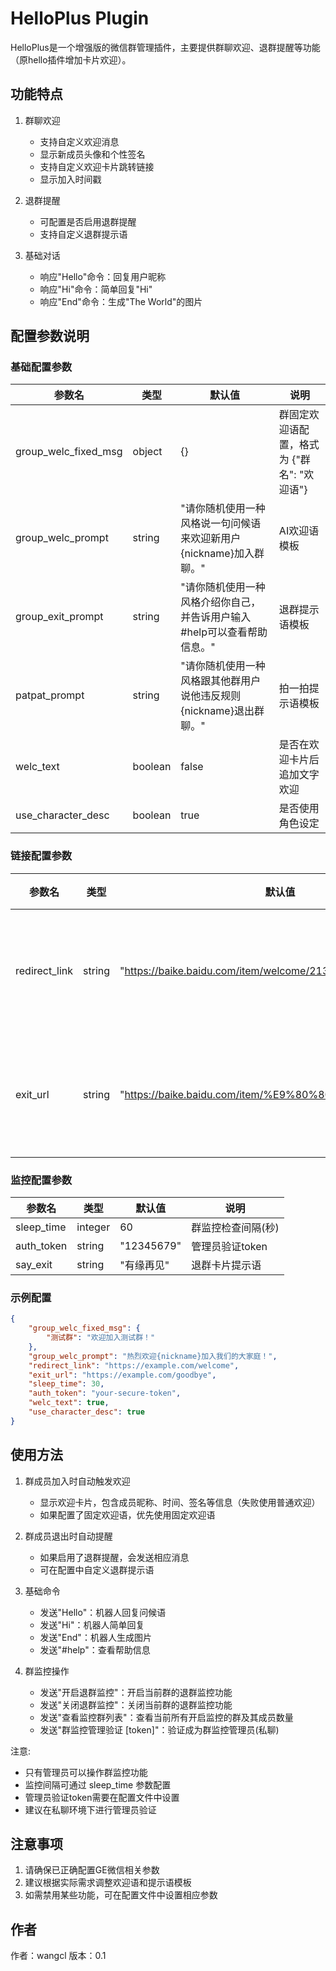 # HelloPlus Plugin

HelloPlus是一个增强版的微信群管理插件，主要提供群聊欢迎、退群提醒等功能（原hello插件增加卡片欢迎）。

## 功能特点

1. 群聊欢迎
   - 支持自定义欢迎消息
   - 显示新成员头像和个性签名
   - 支持自定义欢迎卡片跳转链接
   - 显示加入时间戳

2. 退群提醒
   - 可配置是否启用退群提醒
   - 支持自定义退群提示语

3. 基础对话
   - 响应"Hello"命令：回复用户昵称
   - 响应"Hi"命令：简单回复"Hi"
   - 响应"End"命令：生成"The World"的图片

## 配置参数说明

### 基础配置参数

| 参数名 | 类型 | 默认值 | 说明 |
|--------|------|--------|------|
| group_welc_fixed_msg | object | {} | 群固定欢迎语配置，格式为 {"群名": "欢迎语"} |
| group_welc_prompt | string | "请你随机使用一种风格说一句问候语来欢迎新用户{nickname}加入群聊。" | AI欢迎语模板 |
| group_exit_prompt | string | "请你随机使用一种风格介绍你自己，并告诉用户输入#help可以查看帮助信息。" | 退群提示语模板 |
| patpat_prompt | string | "请你随机使用一种风格跟其他群用户说他违反规则{nickname}退出群聊。" | 拍一拍提示语模板 |
| welc_text | boolean | false | 是否在欢迎卡片后追加文字欢迎 |
| use_character_desc | boolean | true | 是否使用角色设定 |

### 链接配置参数

| 参数名 | 类型 | 默认值 | 说明 |
|--------|------|--------|------|
| redirect_link | string | "https://baike.baidu.com/item/welcome/2135227" | 欢迎卡片跳转链接 |
| exit_url | string | "https://baike.baidu.com/item/%E9%80%80%E5%87%BA/28909" | 退群卡片跳转链接 |

### 监控配置参数

| 参数名 | 类型 | 默认值 | 说明 |
|--------|------|--------|------|
| sleep_time | integer | 60 | 群监控检查间隔(秒) |
| auth_token | string | "12345679" | 管理员验证token |
| say_exit | string | "有缘再见" | 退群卡片提示语 |


### 示例配置

```json
{
    "group_welc_fixed_msg": {
        "测试群": "欢迎加入测试群！"
    },
    "group_welc_prompt": "热烈欢迎{nickname}加入我们的大家庭！",
    "redirect_link": "https://example.com/welcome",
    "exit_url": "https://example.com/goodbye",
    "sleep_time": 30,
    "auth_token": "your-secure-token",
    "welc_text": true,
    "use_character_desc": true
}
```

## 使用方法

1. 群成员加入时自动触发欢迎
   - 显示欢迎卡片，包含成员昵称、时间、签名等信息（失败使用普通欢迎）
   - 如果配置了固定欢迎语，优先使用固定欢迎语

2. 群成员退出时自动提醒
   - 如果启用了退群提醒，会发送相应消息
   - 可在配置中自定义退群提示语

3. 基础命令
   - 发送"Hello"：机器人回复问候语
   - 发送"Hi"：机器人简单回复
   - 发送"End"：机器人生成图片
   - 发送"#help"：查看帮助信息

4. 群监控操作
   - 发送"开启退群监控"：开启当前群的退群监控功能
   - 发送"关闭退群监控"：关闭当前群的退群监控功能
   - 发送"查看监控群列表"：查看当前所有开启监控的群及其成员数量
   - 发送"群监控管理验证 [token]"：验证成为群监控管理员(私聊)

注意:
- 只有管理员可以操作群监控功能
- 监控间隔可通过 sleep_time 参数配置
- 管理员验证token需要在配置文件中设置
- 建议在私聊环境下进行管理员验证

## 注意事项

1. 请确保已正确配置GE微信相关参数
2. 建议根据实际需求调整欢迎语和提示语模板
3. 如需禁用某些功能，可在配置文件中设置相应参数

## 作者

作者：wangcl
版本：0.1
